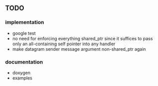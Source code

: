 ## TODO

### implementation
- google test
- no need for enforcing everything shared_ptr since it suffices to pass only an all-containing self pointer into any handler
- make datagram sender message argument non-shared_ptr again

### documentation
- doxygen 
- examples